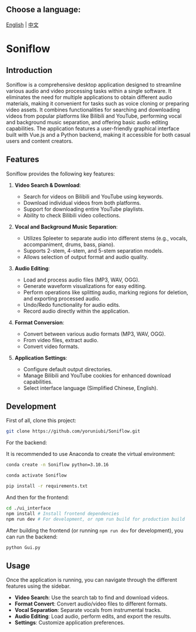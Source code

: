 ## Choose a language:  
[English](README.md) | [中文](README_zh.md)

# Soniflow

## Introduction

Soniflow is a comprehensive desktop application designed to streamline various audio and video processing tasks within a single software. It eliminates the need for multiple applications to obtain different audio materials, making it convenient for tasks such as voice cloning or preparing video assets. It combines functionalities for searching and downloading videos from popular platforms like Bilibili and YouTube, performing vocal and background music separation, and offering basic audio editing capabilities. The application features a user-friendly graphical interface built with Vue.js and a Python backend, making it accessible for both casual users and content creators.

## Features

Soniflow provides the following key features:

1.  **Video Search & Download**:
    *   Search for videos on Bilibili and YouTube using keywords.
    *   Download individual videos from both platforms.
    *   Support for downloading entire YouTube playlists.
    *   Ability to check Bilibili video collections.

2.  **Vocal and Background Music Separation**:
    *   Utilizes Spleeter to separate audio into different stems (e.g., vocals, accompaniment, drums, bass, piano).
    *   Supports 2-stem, 4-stem, and 5-stem separation models.
    *   Allows selection of output format and audio quality.

3.  **Audio Editing**:
    *   Load and process audio files (MP3, WAV, OGG).
    *   Generate waveform visualizations for easy editing.
    *   Perform operations like splitting audio, marking regions for deletion, and exporting processed audio.
    *   Undo/Redo functionality for audio edits.
    *   Record audio directly within the application.

4.  **Format Conversion**:
    *   Convert between various audio formats (MP3, WAV, OGG).
    *   From video files, extract audio.
    *   Convert video formats.

5.  **Application Settings**:
    *   Configure default output directories.
    *   Manage Bilibili and YouTube cookies for enhanced download capabilities.
    *   Select interface language (Simplified Chinese, English).

## Development

First of all, clone this project:

```bash
git clone https://github.com/yoruniubi/Soniflow.git
```

For the backend:

It is recommended to use Anaconda to create the virtual environment:

```bash
conda create -n Soniflow python=3.10.16
```
```bash
conda activate Soniflow
```
```bash
pip install -r requirements.txt
```

And then for the frontend:

```bash
cd ./ui_interface
npm install # Install frontend dependencies
npm run dev # For development, or npm run build for production build
```

After building the frontend (or running `npm run dev` for development), you can run the backend:

```bash
python Gui.py
```

## Usage

Once the application is running, you can navigate through the different features using the sidebar.
*   **Video Search**: Use the search tab to find and download videos.
*   **Format Convert**: Convert audio/video files to different formats.
*   **Vocal Separation**: Separate vocals from instrumental tracks.
*   **Audio Editing**: Load audio, perform edits, and export the results.
*   **Settings**: Customize application preferences.
